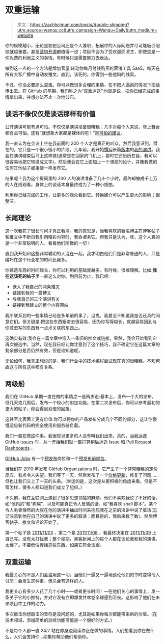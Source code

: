 # 双重运输

> 原文：<https://zachholman.com/posts/double-shipping?utm_source=wanqu.co&utm_campaign=Wanqu+Daily&utm_medium=website>

你的规模越小，无论是初创公司还是个人兼职，拓展你的人际网络并尽可能吸引眼球就越重要。甚至[营销开源](https://zachholman.com/posts/open-source-marketing/)都值得一说；项目不会为了受欢迎而*发生*，即使这是一件免费的利他主义的事情。有时候只是需要努力去表达。

做到这一点的一个方法是增加音量:转动你每月付钱购买的营销工具 SaaS，每天在所有大写广播中自动发推文，直到，该死的，你得到一些他妈的线索。

不过，你没必要那么混蛋。你可以做很多合理的事情，在不把人逼疯的情况下把话传出去。在 GitHub 的早期，我们称之为“双重运送”:也就是说，把你已经完成的事情拿出来，并想办法不止一次地公布。

## 谈话不像仅仅是谈话那样有价值

公开演讲可能有点可怕。不仅仅是演讲准备很糟糕；几乎对每个人来说，登上舞台都有点可怕。还有“就想象大家都是裸体的吧！”是[可怕的建议](https://speaking.io/)。

我一直认为在会议上坐在我前面的 200 个人才是真正的听众。然后我意识到，潜在的，它只是一个很小很小的片段。几年前，我开始[撰写](https://zachholman.com/talk/utc-is-enough-for-everyone-right)长篇[版本](https://zachholman.com/talk/firing-people)的[我的演讲](https://zachholman.com/talk/move-fast-break-nothing/)。我会在演讲结束后马上这样做(通常是在回家的飞机上，那时它还历历在目，我可以很容易地把它转换成文字)，然后我会在它上面加上一个漂亮的设计，并像我做的任何其他帖子或事情一样发布它。

结果呢？我为这个房间里的 200 人的演讲准备了几十个小时，最终却被成千上万的人在线观看。身体上的谈话本身最终成为了一种小插曲。

利用你已经完成的工作，让更多的观众看到它。转换媒介可以产生更大的影响；很整洁。

## 长尾理论

这一次我花了很长时间才真正看清。我的意思是，当我喜欢的著名博主在博客帖子和推文中不断自我引用精彩内容时，我会*看到*它。但我只是认为，哇，这个人真的是一个非常聪明的人，看看他们所做的一切！

直到我开始和这些非常聪明的人混在一起，我才明白他们只是非常普通的人，只是碰巧在这个行业花的时间比我多。

你建造东西的时间越长，你可以利用的基础就越多。有时候，很难理解。比如:**我在这该死的帖子**里一直这么对你。到目前为止，我已经:

*   嵌入了我自己的两条推文
*   链接到我的一篇博文
*   与我自己的三个演讲有关
*   链接到我建立的整个内容网站

我所联系到的一些事情已经是多年前的事了，见鬼，我甚至不知道我是否还真的同意它们。但关键是:把这些东西塞进去很容易，因为你写得越长，就越容易回到与你过去写的东西有一点点关联的东西上。

这确实有效:我会在一篇文章中嵌入一条旧的推文或链接，果然，我会开始看到它再次被选中。当然，现在我已经让你注意到了这个技巧，我不确定它在这篇文章的剩余部分是否仍然有效，但是谁知道呢。

无论如何，我真正想说的是，我们行业中的技术编程面试现在真的很糟糕，不知何故这与所有这些都有关系。

## 两级船

我们在 GitHub 早期一直在做的事情之一是两步走:基本上，发布一个大的发布，但几天或几周后，发布一个较小的附加功能。在第二次发布后，你可以参考最初的更大的帖子，你会得到双倍的回报。

这甚至比表面上更有价值:你可以将你的产品发布分成几个不同的部分，这让你慢慢适应新代码的完全使用和服务器负载。

我们一直在做这件事。我很惊讶更多的人没有叫我们出来，真的。当我运送 [GitHub Issues](https://blog.github.com/2014-07-28-the-new-github-issues/) 时，从一开始我们就一直打算稍后运送 [Issue 和 Pull Request Dashboards](https://blog.github.com/2014-10-06-managing-issues-and-pull-requests-across-repositories/) 。

[GitHub Jobs](https://blog.github.com/2010-08-10-github-jobs/) 有一个[预发布](https://blog.github.com/2010-08-03-github-jobs-pre-launch/)岗位和一个[预发布前岗位](https://blog.github.com/2009-11-24-looking-for-a-job-let-github-help/)。

当我们在 2010 年发布 GitHub Organizations 时，它产生了一个非常糟糕的定价反应，有点令人失望。我们等了一天，然后发布了一个[价格更新](https://blog.github.com/2010-06-30-organizations-for-small-businesses/)，修复了问题……但也让我们又上了一天的头条。(幸运的是，这次是从更积极的角度来看。但是不管怎样，很多人都知道我们成立了组织。)

不久前，我在互联网上遇到了很多思想领袖的麻烦，他们不喜欢我说了不好的话，如“他妈的”和“狗屎”，以及可能真正令人反感的话，如“我喜欢 shell 脚本”。某个令人毛骨悚然的大叔在他的演讲中抽出时间来抱怨我在之前的演讲中说了脏话(忘记注意到他在自己的演讲中说了更多的脏话；而且是的，我后来数了数)。然后博客帖子、推文和评论开始了。

第一个帖子是 [2011/11/03](https://www.hanselman.com/blog/ProfanityDoesntWork.aspx) ，第二个是 [2011/11/08](https://web.archive.org/web/20170614161951/http://rob.conery.io/2011/11/08/some-people-not-have-way) ，我最终决定在 [2011/11/09](https://zachholman.com/posts/swearing/) 上自己写。没有太打扰我；整个星期，黑客新闻上的每个人都在谈论我和我的演讲。太棒了。不要低估传播这些东西，如果它符合法案。

## 双重运输

我最关心的不是人们会滥用这一切，当他们一遍又一遍地谈论他们的书时变得令人讨厌；会发生这种事，但总会有这样的人。

我更关心有多少人花了几个小时——或者更长时间！—在他们关心的事情上，发一条关于它的小推特，并对它没有立即爆发并席卷全球感到沮丧。这影响了他们在未来项目中工作的动力。

多次敲击你想敲击的音符是没问题的，尤其是如果你每次都能带来新的价值。(在技术领域，添加简单的后续功能可能是一个很好的方式。)

不是每个人都一直 24/7 站在你身边阅读你正在做的事情。人们想看到你在做什么，人们会支持你…如果你帮助他们帮助你。